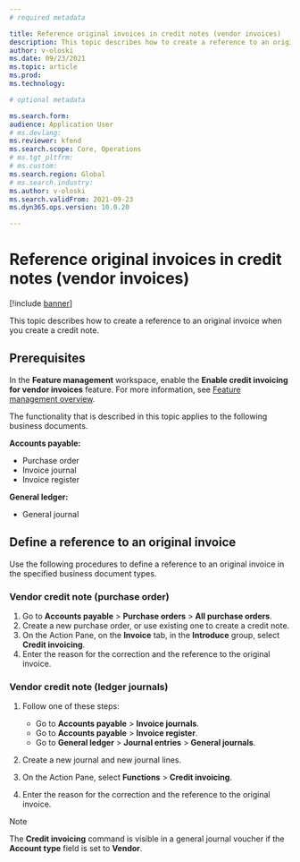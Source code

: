 ```yaml
---
# required metadata

title: Reference original invoices in credit notes (vendor invoices)
description: This topic describes how to create a reference to an original invoice when you create a credit note.
author: v-oloski
ms.date: 09/23/2021
ms.topic: article
ms.prod: 
ms.technology: 

# optional metadata

ms.search.form: 
audience: Application User
# ms.devlang: 
ms.reviewer: kfend
ms.search.scope: Core, Operations
# ms.tgt_pltfrm: 
# ms.custom: 
ms.search.region: Global
# ms.search.industry: 
ms.author: v-oloski
ms.search.validFrom: 2021-09-23
ms.dyn365.ops.version: 10.0.20

---
```


# Reference original invoices in credit notes (vendor invoices)

[!include [banner](../includes/banner.md)]

This topic describes how to create a reference to an original invoice when you create a credit note.

## Prerequisites

In the **Feature management** workspace, enable the **Enable credit invoicing for vendor invoices** feature. For more information, see [Feature management overview](../fin-ops-core/fin-ops/get-started/feature-management/feature-management-overview.md).

The functionality that is described in this topic applies to the following business documents.

**Accounts payable:**

- Purchase order
- Invoice journal
- Invoice register

**General ledger:**

- General journal

## Define a reference to an original invoice

Use the following procedures to define a reference to an original invoice in the specified business document types.

### Vendor credit note (purchase order)

1. Go to **Accounts payable** \> **Purchase orders** \> **All purchase orders**.
2. Create a new purchase order, or use existing one to create a credit note.
3. On the Action Pane, on the **Invoice** tab, in the **Introduce** group, select **Credit invoicing**.
4. Enter the reason for the correction and the reference to the original invoice.

### Vendor credit note (ledger journals)

1. Follow one of these steps:

    - Go to **Accounts payable** \> **Invoice journals**.
    - Go to **Accounts payable** \> **Invoice register**.
    - Go to **General ledger** \> **Journal entries** \> **General journals**.

2. Create a new journal and new journal lines.
3. On the Action Pane, select **Functions** \> **Credit invoicing**.
4. Enter the reason for the correction and the reference to the original invoice.

> [!NOTE]
> The **Credit invoicing** command is visible in a general journal voucher if the **Account type** field is set to **Vendor**.
